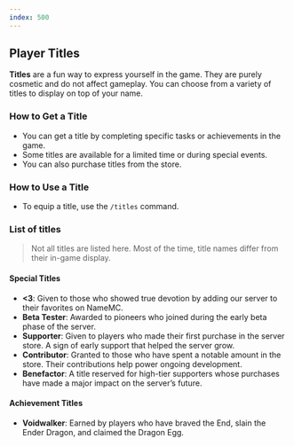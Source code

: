 ```yaml
---
index: 500
---
```


## Player Titles

**Titles** are a fun way to express yourself in the game. They are purely cosmetic and do not affect gameplay. You can choose from a variety of titles to display on top of your name.

### How to Get a Title

- You can get a title by completing specific tasks or achievements in the game.
- Some titles are available for a limited time or during special events.
- You can also purchase titles from the store.

### How to Use a Title

- To equip a title, use the `/titles` command.

### List of titles

> Not all titles are listed here.
> Most of the time, title names differ from their in-game display.

#### Special Titles

- **<3**: Given to those who showed true devotion by adding our server to their favorites on NameMC.
- **Beta Tester**: Awarded to pioneers who joined during the early beta phase of the server.
- **Supporter**: Given to players who made their first purchase in the server store. A sign of early support that helped the server grow.
- **Contributor**: Granted to those who have spent a notable amount in the store. Their contributions help power ongoing development.
- **Benefactor**: A title reserved for high-tier supporters whose purchases have made a major impact on the server’s future.

#### Achievement Titles

- **Voidwalker**: Earned by players who have braved the End, slain the Ender Dragon, and claimed the Dragon Egg.
